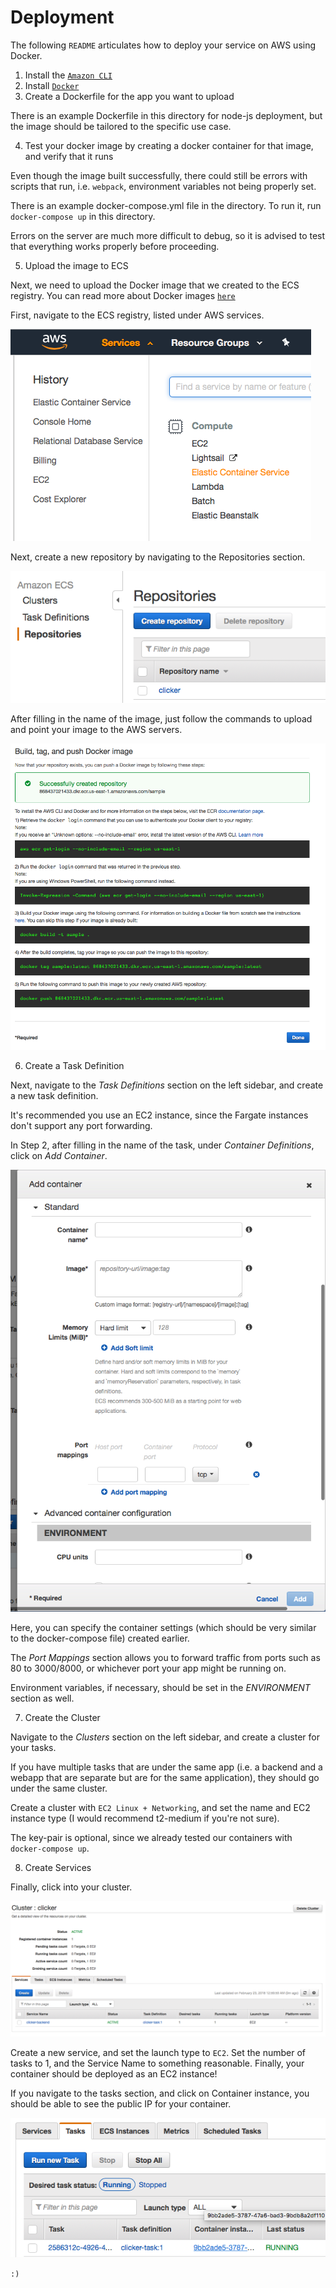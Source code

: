 # Deployment

The following `README` articulates how to deploy your service on AWS using Docker.

1. Install the [`Amazon CLI`](https://docs.aws.amazon.com/cli/latest/userguide/installing.html)
2. Install [`Docker`](https://docs.docker.com/install/)
3. Create a Dockerfile for the app you want to upload

There is an example Dockerfile in this directory for node-js deployment, but the image
should be tailored to the specific use case.

4. Test your docker image by creating a docker container for that image, and verify that it runs

Even though the image built successfully, there could still be errors with scripts that
run, i.e. `webpack`, environment variables not being properly set. 

There is an example docker-compose.yml file in the directory. To run it, run `docker-compose up` in 
this directory.

Errors on the server are much more difficult to debug, so it is advised to test that
everything works properly before proceeding.

5. Upload the image to ECS

Next, we need to upload the Docker image that we created to the ECS registry.
You can read more about Docker images [`here`](https://docs.docker.com/engine/docker-overview/)

First, navigate to the ECS registry, listed under AWS services.

![ECS](img/ECS.png)

Next, create a new repository by navigating to the Repositories section.

![ECSrepos](img/ECS_repos.png)

After filling in the name of the image, just follow the commands to upload and point your image
to the AWS servers.

![upload](img/docker_upload.png)

6. Create a Task Definition

Next, navigate to the *Task Definitions* section on the left sidebar, and create a new task definition.

It's recommended you use an EC2 instance, since the Fargate instances don't support any port forwarding.

In Step 2, after filling in the name of the task, under *Container Definitions*, click on *Add Container*.

![container](img/container_settings.png)

Here, you can specify the container settings (which should be very similar to the docker-compose file)
created earlier.

The *Port Mappings* section allows you to forward traffic from ports such as 80 to 3000/8000, or whichever
port your app might be running on.

Environment variables, if necessary, should be set in the *ENVIRONMENT* section as well.

7. Create the Cluster

Navigate to the  *Clusters* section on the left sidebar, and create a cluster for your tasks. 

If you have multiple tasks that are under the same app (i.e. a backend and a webapp that are separate 
but are for the same application), they should go under the same cluster.

Create a cluster with `EC2 Linux + Networking`, and set the name and EC2 instance type (I would recommend
t2-medium if you're not sure). 

The key-pair is optional, since we already tested our containers with `docker-compose up`.

8. Create Services

Finally, click into your cluster.

![cluster](img/cluster.png)

Create a new service, and set the launch type to `EC2`. Set the number of tasks to 1, and the Service Name
to something reasonable. Finally, your container should be deployed as an EC2 instance!

If you navigate to the tasks section, and click on Container instance, you should be able to see the public
IP for your container. 

![tasks](img/tasks.png)

`:)`
